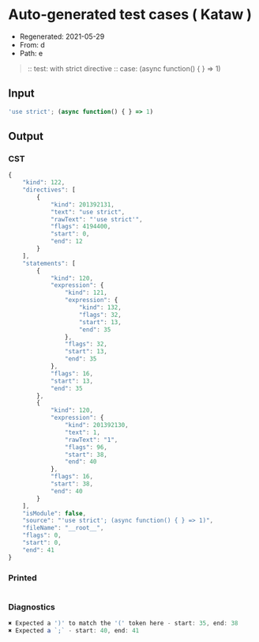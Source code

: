 # Auto-generated test cases ( Kataw )
- Regenerated: 2021-05-29
- From: d
- Path: e
> :: test: with strict directive
> :: case: (async function() { } => 1)
## Input

`````js
'use strict'; (async function() { } => 1)
`````
## Output

### CST

```javascript
{
    "kind": 122,
    "directives": [
        {
            "kind": 201392131,
            "text": "use strict",
            "rawText": "'use strict'",
            "flags": 4194400,
            "start": 0,
            "end": 12
        }
    ],
    "statements": [
        {
            "kind": 120,
            "expression": {
                "kind": 121,
                "expression": {
                    "kind": 132,
                    "flags": 32,
                    "start": 13,
                    "end": 35
                },
                "flags": 32,
                "start": 13,
                "end": 35
            },
            "flags": 16,
            "start": 13,
            "end": 35
        },
        {
            "kind": 120,
            "expression": {
                "kind": 201392130,
                "text": 1,
                "rawText": "1",
                "flags": 96,
                "start": 38,
                "end": 40
            },
            "flags": 16,
            "start": 38,
            "end": 40
        }
    ],
    "isModule": false,
    "source": "'use strict'; (async function() { } => 1)",
    "fileName": "__root__",
    "flags": 0,
    "start": 0,
    "end": 41
}
```

### Printed

```javascript

```

### Diagnostics

```javascript
✖ Expected a ')' to match the '(' token here - start: 35, end: 38
✖ Expected a `;` - start: 40, end: 41

```

